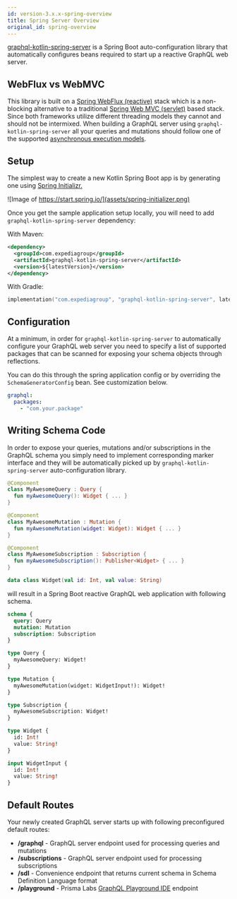 ```yaml
---
id: version-3.x.x-spring-overview
title: Spring Server Overview
original_id: spring-overview
---
```


[graphql-kotlin-spring-server](https://github.com/ExpediaGroup/graphql-kotlin/tree/master/graphql-kotlin-spring-server)
is a Spring Boot auto-configuration library that automatically configures beans required to start up a reactive GraphQL
web server.

## WebFlux vs WebMVC

This library is built on a [Spring WebFlux (reactive)](https://docs.spring.io/spring/docs/current/spring-framework-reference/web-reactive.html) stack which is a non-blocking alternative to a traditional [Spring Web MVC (servlet)](https://docs.spring.io/spring/docs/current/spring-framework-reference/web.html) based stack.
Since both frameworks utilize different threading models they cannot and should not be intermixed.
When building a GraphQL server using `graphql-kotlin-spring-server` all your queries and mutations should follow one of the supported [asynchronous execution models](../schema-generator/execution/async-models.md).

## Setup

The simplest way to create a new Kotlin Spring Boot app is by generating one using [Spring Initializr.](https://start.spring.io/)

![Image of https://start.spring.io/](assets/spring-initializer.png)

Once you get the sample application setup locally, you will need to add `graphql-kotlin-spring-server` dependency:

With Maven:

```xml
<dependency>
  <groupId>com.expediagroup</groupId>
  <artifactId>graphql-kotlin-spring-server</artifactId>
  <version>${latestVersion}</version>
</dependency>
```

With Gradle:

```kotlin
implementation("com.expediagroup", "graphql-kotlin-spring-server", latestVersion)
```

## Configuration

At a minimum, in order for `graphql-kotlin-spring-server` to automatically configure your GraphQL web server you need to
specify a list of supported packages that can be scanned for exposing your schema objects through reflections.

You can do this through the spring application config or by overriding the `SchemaGeneratorConfig` bean. See customization below.

```yaml
graphql:
  packages:
    - "com.your.package"
```

## Writing Schema Code
In order to expose your queries, mutations and/or subscriptions in the GraphQL schema you simply need to implement
corresponding marker interface and they will be automatically picked up by `graphql-kotlin-spring-server`
auto-configuration library.

```kotlin
@Component
class MyAwesomeQuery : Query {
  fun myAwesomeQuery(): Widget { ... }
}

@Component
class MyAwesomeMutation : Mutation {
  fun myAwesomeMutation(widget: Widget): Widget { ... }
}

@Component
class MyAwesomeSubscription : Subscription {
  fun myAwesomeSubscription(): Publisher<Widget> { ... }
}

data class Widget(val id: Int, val value: String)
```

will result in a Spring Boot reactive GraphQL web application with following schema.

```graphql
schema {
  query: Query
  mutation: Mutation
  subscription: Subscription
}

type Query {
  myAwesomeQuery: Widget!
}

type Mutation {
  myAwesomeMutation(widget: WidgetInput!): Widget!
}

type Subscription {
  myAwesomeSubscription: Widget!
}

type Widget {
  id: Int!
  value: String!
}

input WidgetInput {
  id: Int!
  value: String!
}
```

## Default Routes

Your newly created GraphQL server starts up with following preconfigured default routes:

* **/graphql** - GraphQL server endpoint used for processing queries and mutations
* **/subscriptions** - GraphQL server endpoint used for processing subscriptions
* **/sdl** - Convenience endpoint that returns current schema in Schema Definition Language format
* **/playground** - Prisma Labs [GraphQL Playground IDE](https://github.com/prisma-labs/graphql-playground) endpoint
